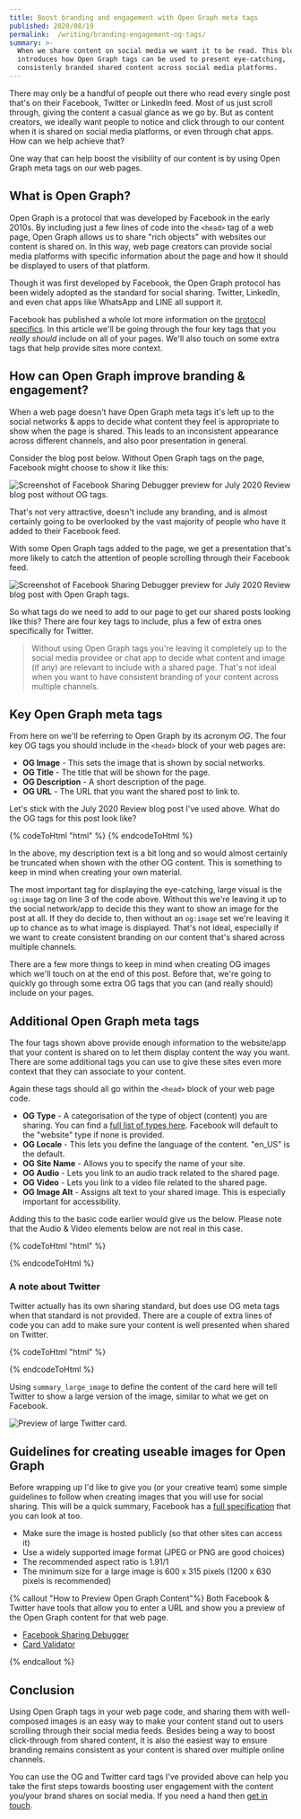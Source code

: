 ```yaml
---
title: Boost branding and engagement with Open Graph meta tags
published: 2020/08/19
permalink:  /writing/branding-engagement-og-tags/
summary: >-
  When we share content on social media we want it to be read. This blog posts
  introduces how Open Graph tags can be used to present eye-catching,
  consistenly branded shared content across social media platforms.
---
```


There may only be a handful of people out there who read every single post that's on their Facebook, Twitter or LinkedIn feed. Most of us just scroll through, giving the content a casual glance as we go by. But as content creators, we ideally want people to notice and click through to our content when it is shared on social media platforms, or even through chat apps. How can we help achieve that?

One way that can help boost the visibility of our content is by using Open Graph meta tags on our web pages.

## What is Open Graph?

Open Graph is a protocol that was developed by Facebook in the early 2010s. By including just a few lines of code into the `<head>` tag of a web page, Open Graph allows us to share "rich objects" with websites our content is shared on. In this way, web page creators can provide social media platforms with specific information about the page and how it should be displayed to users of that platform.

Though it was first developed by Facebook, the Open Graph protocol has been widely adopted as the standard for social sharing. Twitter, LinkedIn, and even chat apps like WhatsApp and LINE all support it.

Facebook has published a whole lot more information on the [protocol specifics](https://developers.facebook.com/docs/sharing/webmasters/). In this article we'll be going through the four key tags that you _really should_ include on all of your pages. We'll also touch on some extra tags that help provide sites more context.

## How can Open Graph improve branding & engagement?

When a web page doesn't have Open Graph meta tags it's left up to the social networks & apps to decide what content they feel is appropriate to show when the page is shared. This leads to an inconsistent appearance across different channels, and also poor presentation in general.

Consider the blog post below. Without Open Graph tags on the page, Facebook might choose to show it like this:

![Screenshot of Facebook Sharing Debugger preview for July 2020 Review blog post without OG tags.](../../public/img/blog/f2b3025a652a48326480528cea4fe587d0896416-2160x2160.png "Screenshot of Facebook Sharing Debugger preview for July 2020 Review blog post without OG tags.")

That's not very attractive, doesn't include any branding, and is almost certainly going to be overlooked by the vast majority of people who have it added to their Facebook feed.

With some Open Graph tags added to the page, we get a presentation that's more likely to catch the attention of people scrolling through their Facebook feed.

![Screenshot of Facebook Sharing Debugger preview for July 2020 Review blog post with Open Graph tags.](../../public/img/blog/f872695b822bb357d6f612fb1bad588fc511933e-2160x2160.jpeg "Screenshot of Facebook Sharing Debugger preview for July 2020 Review blog post with Open Graph tags.")

So what tags do we need to add to our page to get our shared posts looking like this? There are four key tags to include, plus a few of extra ones specifically for Twitter.

> Without using Open Graph tags you're leaving it completely up to the social media providee or chat app to decide what content and image (if any) are relevant to include with a shared page. That's not ideal when you want to have consistent branding of your content across multiple channels.

## Key Open Graph meta tags

From here on we'll be referring to Open Graph by its acronym _OG_. The four key OG tags you should include in the `<head>` block of your web pages are:

- **OG Image** - This sets the image that is shown by social networks.
- **OG Title** - The title that will be shown for the page.
- **OG Description** - A short description of the page.
- **OG URL** - The URL that you want the shared post to link to.

Let's stick with the July 2020 Review blog post I've used above. What do the OG tags for this post look like?

<!-- markdownlint-disable -->
{% codeToHtml "html" %}
<meta property="og:title" content="July 2020 Review | Fershad Irani">
<meta property="og:url" content="https://www.fershad.com/blog/posts/july-2020-review/">
<meta property="og:image" content="https://www.fershad.com/ogImages/post-july-2020-review.png">
<meta property="og:description" content="July was a bit of a strange month. I had plenty of plans heading into the month, but a few unexpected twists promted me to shift focus towards the end of the month. Though I'm not one for surprises, these sudden changes are undoubtedly for the better.">
{% endcodeToHtml %}
<!-- markdownlint-enable -->

In the above, my description text is a bit long and so would almost certainly be truncated when shown with the other OG content. This is something to keep in mind when creating your own material.

The most important tag for displaying the eye-catching, large visual is the `og:image` tag on line 3 of the code above. Without this we're leaving it up to the social network/app to decide this they want to show an image for the post at all. If they do decide to, then without an `og:image` set we're leaving it up to chance as to what image is displayed. That's not ideal, especially if we want to create consistent branding on our content that's shared across multiple channels.

There are a few more things to keep in mind when creating OG images which we'll touch on at the end of this post. Before that, we're going to quickly go through some extra OG tags that you can (and really should) include on your pages.

## Additional Open Graph meta tags

The four tags shown above provide enough information to the website/app that your content is shared on to let them display content the way you want. There are some additional tags you can use to give these sites even more context that they can associate to your content.

Again these tags should all go within the `<head>` block of your web page code.

- **OG Type** - A categorisation of the type of object (content) you are sharing. You can find a [full list of types here](http://ogp.me/#types). Facebook will default to the "website" type if none is provided.
- **OG Locale** - This lets you define the language of the content. "en_US" is the default.
- **OG Site Name** - Allows you to specify the name of your site.
- **OG Audio** - Lets you link to an audio track related to the shared page.
- **OG Video** - Lets you link to a video file related to the shared page.
- **OG Image Alt** - Assigns alt text to your shared image. This is especially important for accessibility.

Adding this to the basic code earlier would give us the below. Please note that the Audio & Video elements below are not real in this case.

<!-- markdownlint-disable -->
{% codeToHtml "html" %}
<!-- Key OG tags -->
<meta property="og:title" content="July 2020 Review | Fershad Irani">
<meta property="og:url" content="https://www.fershad.com/blog/posts/july-2020-review/">
<meta property="og:image" content="https://www.fershad.com/ogImages/post-july-2020-review.png">
<meta property="og:description" content="July was a bit of a strange month. I had plenty of plans heading into the month, but a few unexpected twists promted me to shift focus towards the end of the month. Though I'm not one for surprises, these sudden changes are undoubtedly for the better.">

<!-- Additional OG tags -->
<meta property="og:type" content="article">
<meta property="og:locale" content="en_GB" />
<meta property="og:site_name" content="Fershad Irani">

<meta property="og:audio" content="https://www.fershad.com/example.mp3" />
<meta property="og:video" content="https://www.fershad.com/example.mp4" />
<meta property="og:image:alt" content="Page image for July 2020 Review">
{% endcodeToHtml %}
<!-- markdownlint-enable -->

### A note about Twitter

Twitter actually has its own sharing standard, but does use OG meta tags when that standard is not provided. There are a couple of extra lines of code you can add to make sure your content is well presented when shared on Twitter.

<!-- markdownlint-disable -->
{% codeToHtml "html" %}
<!--
Additional tags for Twitter
Add this to the OG tags shown previously in this post.
    -->
<meta name="twitter:card" content="summary_large_image">
<meta name="twitter:image" content="https://www.fershad.com/ogImages/post-july-2020-review.png">
<meta name="twitter:image:alt" content="Page image for July 2020 Review">
<meta name="twitter:description" content="July was a bit of a strange month. I had plenty of plans heading into the month, but a few unexpected twists promted me to shift focus towards the end of the month. Though I'm not one for surprises, these sudden changes are undoubtedly for the better.">
{% endcodeToHtml %}
<!-- markdownlint-enable -->

Using `summary_large_image` to define the content of the card here will tell Twitter to show a large version of the image, similar to what we get on Facebook.

![Preview of large Twitter card.](../../public/img/blog/62a72bee85b6c1cdf7feebaae4bbdd8605ccc4ad-2160x2160.jpeg "Preview of large Twitter card.")

## Guidelines for creating useable images for Open Graph

Before wrapping up I'd like to give you (or your creative team) some simple guidelines to follow when creating images that you will use for social sharing. This will be a quick summary, Facebook has a [full specification](https://developers.facebook.com/docs/sharing/webmasters/images) that you can look at too.

- Make sure the image is hosted publicly (so that other sites can access it)
- Use a widely supported image format (JPEG or PNG are good choices)
- The recommended aspect ratio is 1.91/1
- The minimum size for a large image is 600 x 315 pixels (1200 x 630 pixels is recommended)

{% callout "How to Preview Open Graph Content"%}
Both Facebook & Twitter have tools that allow you to enter a URL and show you a preview of the Open Graph content for that web page.

- [Facebook Sharing Debugger](https://developers.facebook.com/tools/debug/)
- [Card Validator](https://cards-dev.twitter.com/validator)

{% endcallout %}

## Conclusion

Using Open Graph tags in your web page code, and sharing them with well-composed images is an easy way to make your content stand out to users scrolling through their social media feeds. Besides being a way to boost click-through from shared content, it is also the easiest way to ensure branding remains consistent as your content is shared over multiple online channels.

You can use the OG and Twitter card tags I've provided above can help you take the first steps towards boosting user engagement with the content you/your brand shares on social media. If you need a hand then [get in touch](https://www.fershad.com/contact/).
